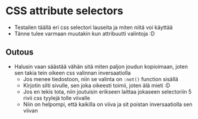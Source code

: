 # CSS attribute selectors

- Testailen täällä eri css selectori lauseita ja miten niitä voi käyttää
- Tänne tulee varmaan muutakin kun attribuutti valintoja :D

## Outous

- Halusin vaan säästää vähän sitä miten paljon joudun kopioimaan, joten sen takia tein oikeen css valinnan inversaatiolla
	- Jos menee tiedostoon, niin se valinta on `:not()` function sisällä
	- Kirjotin silti sivulle, sen joka oikeesti toimii, joten älä mieti :D
	- Jos en tekis tota, niin joutuisin erikseen laittaa jokaseen selectoriin 5 rivii css tyylejä tolle viivalle
	- Niin on helpompi, että kaikilla on viiva ja sit poistan inversaatiolla sen viivan